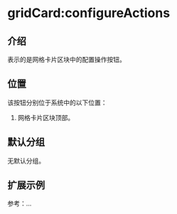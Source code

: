 # gridCard:configureActions

## 介绍

表示的是网格卡片区块中的配置操作按钮。

## 位置

该按钮分别位于系统中的以下位置：

1. 网格卡片区块顶部。

## 默认分组

无默认分组。

## 扩展示例

参考：...

